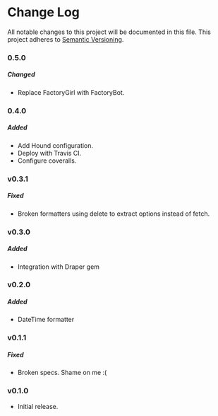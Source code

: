 # Change Log
All notable changes to this project will be documented in this file.
This project adheres to [Semantic Versioning](http://semver.org/).

### 0.5.0

##### Changed

* Replace FactoryGirl with FactoryBot.

### 0.4.0

##### Added

* Add Hound configuration.
* Deploy with Travis CI.
* Configure coveralls.

### v0.3.1

##### Fixed

* Broken formatters using delete to extract options instead of fetch.

### v0.3.0

##### Added

* Integration with Draper gem

### v0.2.0

##### Added

* DateTime formatter

### v0.1.1

##### Fixed

* Broken specs. Shame on me :(

### v0.1.0

* Initial release.
